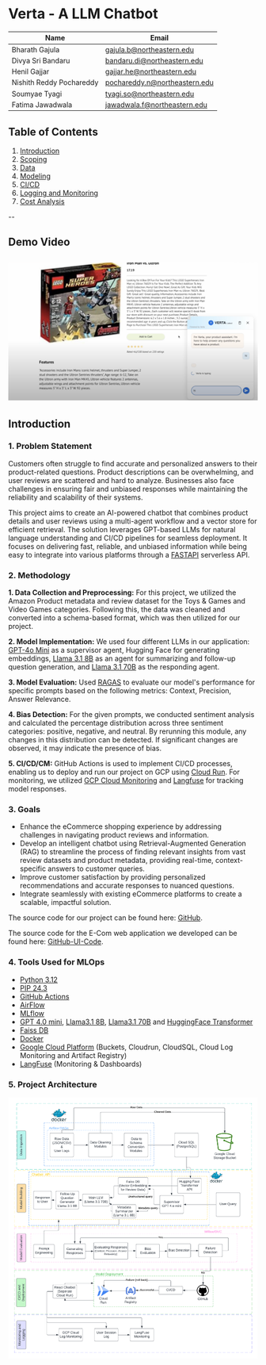 # Verta - A LLM Chatbot

| Name          | Email           |
|---------------|-----------------|
| Bharath Gajula | gajula.b@northeastern.edu |
| Divya Sri Bandaru | bandaru.di@northeastern.edu |
| Henil Gajjar | gajjar.he@northeastern.edu |
| Nishith Reddy Pochareddy | pochareddy.n@northeastern.edu |
| Soumyae Tyagi | tyagi.so@northeastern.edu |
| Fatima Jawadwala | jawadwala.f@northeastern.edu |

## Table of Contents
1. [Introduction](../project/1-introduction.md)
2. [Scoping](../project/2-scoping.md)
3. [Data](../project/3-data.md)
4. [Modeling](../project/4-modelling.md)
5. [CI/CD](../project/5-ci_cd.md)
6. [Logging and Monitoring](../project/6-logging.md)
7. [Cost Analysis](../project/7-cost_analysis.md)

--
## Demo Video

[![Watch the video](../images/16.png)](https://youtu.be/1qPZXRPTz8w)
--

## Introduction
### 1. Problem Statement
Customers often struggle to find accurate and personalized answers to their product-related questions. Product descriptions can be overwhelming, and user reviews are scattered and hard to analyze. Businesses also face challenges in ensuring fair and unbiased responses while maintaining the reliability and scalability of their systems.

This project aims to create an AI-powered chatbot that combines product details and user reviews using a multi-agent workflow and a vector store for efficient retrieval. The solution leverages GPT-based LLMs for natural language understanding and CI/CD pipelines for seamless deployment. It focuses on delivering fast, reliable, and unbiased information while being easy to integrate into various platforms through a [FASTAPI](https://fastapi.tiangolo.com/) serverless API.

### 2. Methodology
**1. Data Collection and Preprocessing:** For this project, we utilized the Amazon Product metadata and review dataset for the Toys & Games and Video Games categories. Following this, the data was cleaned and converted into a schema-based format, which was then utilized for our project.

**2. Model Implementation:**  We used four different LLMs in our application: [GPT-4o Mini](https://openai.com/index/gpt-4o-mini-advancing-cost-efficient-intelligence/) as a supervisor agent, Hugging Face for generating embeddings, [Llama 3.1 8B](https://huggingface.co/meta-llama/Llama-3.1-8B) as an agent for summarizing and follow-up question generation, and [Llama 3.1 70B](https://huggingface.co/meta-llama/Llama-3.1-70B) as the responding agent.

**3. Model Evaluation:** Used [RAGAS](https://docs.ragas.io/en/stable/) to evaluate our model's performance for specific prompts based on the following metrics: Context, Precision, Answer Relevance.

**4. Bias Detection:** For the given prompts, we conducted sentiment analysis and calculated the percentage distribution across three sentiment categories: positive, negative, and neutral. By rerunning this module, any changes in this distribution can be detected. If significant changes are observed, it may indicate the presence of bias.

**5. CI/CD/CM:** GitHub Actions is used to implement CI/CD processes, enabling us to deploy and run our project on GCP using [Cloud Run](https://cloud.google.com/run). For monitoring, we utilized [GCP Cloud Monitoring](https://cloud.google.com/monitoring?hl=en) and [Langfuse](https://langfuse.com/) for tracking model responses.

### 3. Goals
* Enhance the eCommerce shopping experience by addressing challenges in navigating product reviews and information.
 
* Develop an intelligent chatbot using Retrieval-Augmented Generation (RAG) to streamline the process of finding relevant insights from vast review datasets and product metadata, providing real-time, context-specific answers to customer queries.
 
* Improve customer satisfaction by providing personalized recommendations and accurate responses to nuanced questions.
 
* Integrate seamlessly with existing eCommerce platforms to create a scalable, impactful solution.

The source code for our project can be found here:  [GitHub](https://github.com/eCom-dev5/eCom-Chatbot).

The source code for the E-Com web application we developed can be found here: [GitHub-UI-Code](https://github.com/eCom-dev5/eCom-Chatbot-UI).

### 4. Tools Used for MLOps

* [Python 3.12](https://www.python.org/)
* [PIP 24.3](https://pypi.org/project/pip/)
* [GitHub Actions](https://github.com/features/actions)
* [AirFlow](https://airflow.apache.org/)
* [MLflow](https://mlflow.org/)
* [GPT 4.0 mini](https://openai.com/index/gpt-4o-mini-advancing-cost-efficient-intelligence/), [Llama3.1 8B](https://huggingface.co/meta-llama/Llama-3.1-8B), [Llama3.1 70B](https://huggingface.co/meta-llama/Llama-3.1-70B) and [HuggingFace Transformer](https://huggingface.co/sentence-transformers/all-MiniLM-L6-v2)
* [Faiss DB](https://engineering.fb.com/2017/03/29/data-infrastructure/faiss-a-library-for-efficient-similarity-search/)
* [Docker](https://www.docker.com/)
* [Google Cloud Platform](https://cloud.google.com/) (Buckets, Cloudrun, CloudSQL, Cloud Log Monitoring and Artifact Registry)
* [LangFuse](https://langfuse.com/) (Monitoring & Dashboards)

### 5. Project Architecture

![Project Achitecture](../images/0.png)